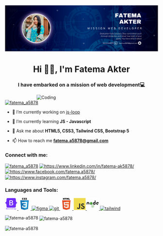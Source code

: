 ![logo](https://github.com/fatema-a5878/fatema-a5878/blob/main/Banner-logo.png)
<h1 align="center">Hi 🥰👋, I'm Fatema Akter</h1>
<h3 align="center">I have embarked on a mission of web development💻</h3>
<img align="right" alt="Coding" width="400" src="https://cdn.dribbble.com/users/330915/screenshots/3587000/10_coding_dribbble.gif">

<p align="left"> <a href="https://twitter.com/fatema_a5878" target="blank"><img src="https://img.shields.io/twitter/follow/fatema_a5878?logo=twitter&style=for-the-badge" alt="fatema_a5878" /></a> </p>

- 🔭 I’m currently working on [js-loop](https://github.com/fatema-a5878/js-loop)

- 🌱 I’m currently learning **JS - Javascript**

- 💬 Ask me about **HTML5, CSS3, Tailwind CSS, Bootstrap 5**

- 📫 How to reach me **fatema.a5878@gmail.com**

<h3 align="left">Connect with me:</h3>
<p align="left">
<a href="https://twitter.com/fatema_a5878" target="blank"><img align="center" src="https://raw.githubusercontent.com/rahuldkjain/github-profile-readme-generator/master/src/images/icons/Social/twitter.svg" alt="fatema_a5878" height="30" width="40" /></a>
<a href="https://linkedin.com/in/https://www.linkedin.com/in/fatema-ak5878/" target="blank"><img align="center" src="https://raw.githubusercontent.com/rahuldkjain/github-profile-readme-generator/master/src/images/icons/Social/linked-in-alt.svg" alt="https://www.linkedin.com/in/fatema-ak5878/" height="30" width="40" /></a>
<a href="https://fb.com/https://www.facebook.com/fatema.a5878/" target="blank"><img align="center" src="https://raw.githubusercontent.com/rahuldkjain/github-profile-readme-generator/master/src/images/icons/Social/facebook.svg" alt="https://www.facebook.com/fatema.a5878/" height="30" width="40" /></a>
<a href="https://instagram.com/https://www.instagram.com/fatema.a5878/" target="blank"><img align="center" src="https://raw.githubusercontent.com/rahuldkjain/github-profile-readme-generator/master/src/images/icons/Social/instagram.svg" alt="https://www.instagram.com/fatema.a5878/" height="30" width="40" /></a>
</p>

<h3 align="left">Languages and Tools:</h3>
<p align="left"> <a href="https://getbootstrap.com" target="_blank" rel="noreferrer"> <img src="https://raw.githubusercontent.com/devicons/devicon/master/icons/bootstrap/bootstrap-plain-wordmark.svg" alt="bootstrap" width="40" height="40"/> </a> <a href="https://www.w3schools.com/css/" target="_blank" rel="noreferrer"> <img src="https://raw.githubusercontent.com/devicons/devicon/master/icons/css3/css3-original-wordmark.svg" alt="css3" width="40" height="40"/> </a> <a href="https://www.figma.com/" target="_blank" rel="noreferrer"> <img src="https://www.vectorlogo.zone/logos/figma/figma-icon.svg" alt="figma" width="40" height="40"/> </a> <a href="https://git-scm.com/" target="_blank" rel="noreferrer"> <img src="https://www.vectorlogo.zone/logos/git-scm/git-scm-icon.svg" alt="git" width="40" height="40"/> </a> <a href="https://www.w3.org/html/" target="_blank" rel="noreferrer"> <img src="https://raw.githubusercontent.com/devicons/devicon/master/icons/html5/html5-original-wordmark.svg" alt="html5" width="40" height="40"/> </a> <a href="https://developer.mozilla.org/en-US/docs/Web/JavaScript" target="_blank" rel="noreferrer"> <img src="https://raw.githubusercontent.com/devicons/devicon/master/icons/javascript/javascript-original.svg" alt="javascript" width="40" height="40"/> </a> <a href="https://nodejs.org" target="_blank" rel="noreferrer"> <img src="https://raw.githubusercontent.com/devicons/devicon/master/icons/nodejs/nodejs-original-wordmark.svg" alt="nodejs" width="40" height="40"/> </a> <a href="https://tailwindcss.com/" target="_blank" rel="noreferrer"> <img src="https://www.vectorlogo.zone/logos/tailwindcss/tailwindcss-icon.svg" alt="tailwind" width="40" height="40"/> </a> </p>

<p><img align="left" src="https://github-readme-stats.vercel.app/api/top-langs?username=fatema-a5878&show_icons=true&locale=en&layout=compact" alt="fatema-a5878" /></p>

<p>&nbsp;<img align="center" src="https://github-readme-stats.vercel.app/api?username=fatema-a5878&show_icons=true&locale=en" alt="fatema-a5878" /></p>

<p><img align="center" src="https://github-readme-streak-stats.herokuapp.com/?user=fatema-a5878&" alt="fatema-a5878" /></p>
